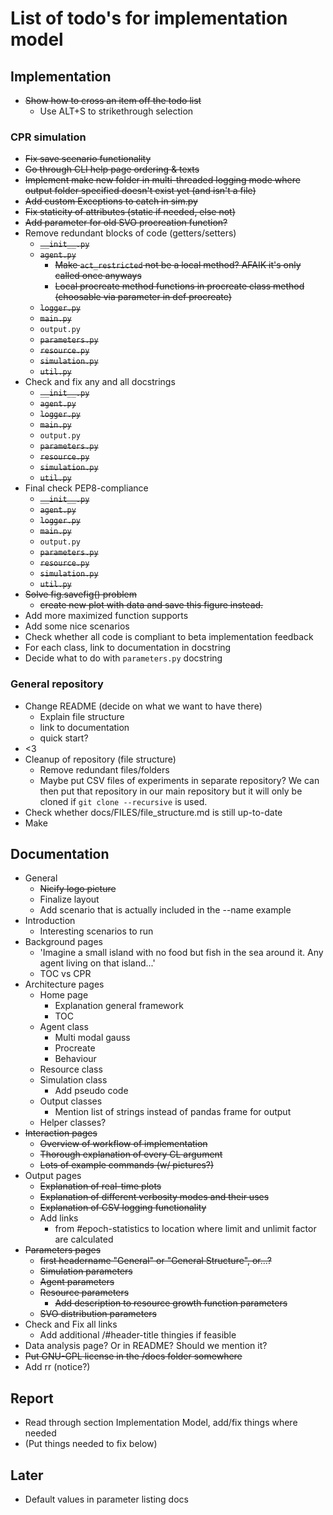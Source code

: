 # List of todo's for implementation model
## Implementation
* ~~Show how to cross an item off the todo list~~
  * Use ALT+S to strikethrough selection
### CPR simulation
* ~~Fix save scenario functionality~~
* ~~Go through CLI help page ordering & texts~~
* ~~Implement make new folder in multi-threaded logging mode where output folder specified doesn't exist yet (and isn't a file)~~
* ~~Add custom Exceptions to catch in sim.py~~
* ~~Fix staticity of attributes (static if needed, else not)~~
* ~~Add parameter for old SVO procreation function?~~
* Remove redundant blocks of code (getters/setters)
  * ~~```__init__.py```~~
  * ~~```agent.py```~~
    * ~~Make ```act_restricted``` not be a local method? AFAIK it's only called once anyways~~
    * ~~Local procreate method functions in procreate class method (choosable via parameter in def procreate)~~
  * ~~```logger.py```~~
  * ~~```main.py```~~
  * ```output.py```
  * ~~```parameters.py```~~
  * ~~```resource.py```~~
  * ~~```simulation.py```~~
  * ~~```util.py```~~
* Check and fix any and all docstrings
  * ~~```__init__.py```~~
  * ~~```agent.py```~~
  * ~~```logger.py```~~
  * ~~```main.py```~~
  * ```output.py```
  * ~~```parameters.py```~~
  * ~~```resource.py```~~
  * ~~```simulation.py```~~
  * ~~```util.py```~~
* Final check PEP8-compliance
  * ~~```__init__.py```~~
  * ~~```agent.py```~~
  * ~~```logger.py```~~
  * ~~```main.py```~~
  * ```output.py```
  * ~~```parameters.py```~~
  * ~~```resource.py```~~
  * ~~```simulation.py```~~
  * ~~```util.py```~~
* ~~Solve fig.savefig() problem~~
  * ~~create new plot with data and save this figure instead.~~
* Add more maximized function supports
* Add some nice scenarios
* Check whether all code is compliant to beta implementation feedback
* For each class, link to documentation in docstring
* Decide what to do with ```parameters.py``` docstring

### General repository
* Change README (decide on what we want to have there)
  * Explain file structure
  * link to documentation
  * quick start?
* <3
* Cleanup of repository (file structure)
  * Remove redundant files/folders
  * Maybe put CSV files of experiments in separate repository? We can then put that repository in our main repository but it will only be cloned if ```git clone --recursive``` is used. 
* Check whether docs/FILES/file_structure.md is still up-to-date
* Make 
## Documentation
* General
  * ~~Nicify logo picture~~
  * Finalize layout
  * Add scenario that is actually included in the --name example
* Introduction
  * Interesting scenarios to run
* Background pages
  * 'Imagine a small island with no food but fish in the sea around it. Any agent living on that island...'
  * TOC vs CPR
* Architecture pages
  * Home page
    * Explanation general framework
    * TOC
  * Agent class
    * Multi modal gauss
    * Procreate
    * Behaviour
  * Resource class
  * Simulation class
    * Add pseudo code
  * Output classes
    * Mention list of strings instead of pandas frame for output
  * Helper classes?
* ~~Interaction pages~~
  * ~~Overview of workflow of implementation~~
  * ~~Thorough explanation of every CL argument~~
  * ~~Lots of example commands (w/ pictures?)~~
* Output pages
  * ~~Explanation of real-time plots~~
  * ~~Explanation of different verbosity modes and their uses~~
  * ~~Explanation of CSV logging functionality~~
  * Add links
    * from #epoch-statistics to location where limit and unlimit factor are calculated
* ~~Parameters pages~~
  * ~~first headername "General" or "General Structure", or...?~~
  * ~~Simulation parameters~~
  * ~~Agent parameters~~
  * ~~Resource parameters~~
    * ~~Add description to resource growth function parameters~~
  * ~~SVO distribution parameters~~
* Check and Fix all links
  * Add additional /#header-title thingies if feasible
* Data analysis page? Or in README? Should we mention it?
* ~~Put GNU-GPL license in the /docs folder somewhere~~
* Add rr (notice?)
## Report
* Read through section Implementation Model, add/fix things where needed
* (Put things needed to fix below)

## Later
* Default values in parameter listing docs